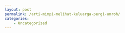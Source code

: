 ```yaml
---
layout: post
permalink: /arti-mimpi-melihat-keluarga-pergi-umroh/
categories:
    - Uncategorized
---
```


